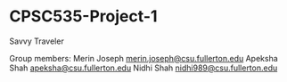 # CPSC535-Project-1
Savvy Traveler

Group members:
Merin Joseph merin.joseph@csu.fullerton.edu
Apeksha Shah apeksha@csu.fullerton.edu
Nidhi Shah nidhi989@csu.fullerton.edu
